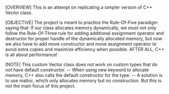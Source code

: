 [OVERVIEW]
This is an attempt on replicating a simpler version of C++ Vector class.

[OBJECTIVE]
The project is meant to practice the Rule-Of-Five paradigm saying that:
If our class allocates memory dynamically, we must not only follow the 
Rule-Of-Three rule for adding additional assignment operator and destructor for proper handle of
the dynamically allocated memory, but now we also have to add move constructor and 
move assignment operator to avoid extra copies and maximize efficiency when possible.
AFTER ALL, C++ is all about performance!

[NOTE]
This custom Vector class does not work on custom types that do not have default constructor.
-- When using new keyword to allocate memory, C++ also calls the default constructor for the
    type.
-- A solution is to use malloc, which only allocates memory but no construction. But this is not
    the main focus of this project. 
